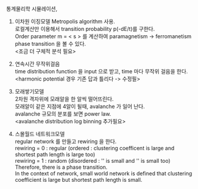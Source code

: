 통계물리학 시뮬레이션,

1. 이차원 이징모델
  Metropolis algorithm 사용.  
  로컬계산만 이용해서 transition probability p(-dE/t)를 구한다.  
  Order parameter m = < s > 를 계산하여 paramagnetism -> ferromanetism phase transition 을 볼 수 있다.  
  <조금 더 구체적 분석 필요>  
  
2. 연속시간 무작위걸음  
  time distribution function 을 input 으로 받고, time 마다 무작위 걸음을 한다.  
  <harmonic potential 경우 기존 답과 틀리다 -> 수정필>  
    
3. 모래쌓기모델  
  2차원 격자위에 모래알을 한 알씩 떨어뜨린다.  
  모래알이 같은 지점에 4알이 될때, avalanche 가 일어 난다.  
  avalanche 규모의 분포를 보면 power law.  
  <avalanche distribution log binning 추가필요>  
  
4. 스몰월드 네트워크모델  
  regular network 를 만들고 rewiring 을 한다.  
  rewiring = 0  : regular (ordered : clustering coefficent is large and shortest path length is large too)  
  rewiring = 1  : random (disordered : '' is small and '' is small too)  
  Therefore, there is a phase transition.  
  In the context of network, small world network is defined that clustering coefficient is large but shortest path length is small.  
